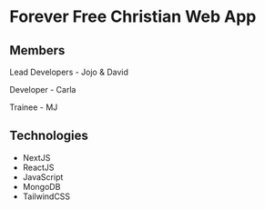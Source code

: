 <h1>Forever Free Christian Web App</h1>

<h2>Members</h2>
<p>Lead Developers - Jojo & David</p>
<p>Developer - Carla</p>
<p>Trainee - MJ</p>

<h2>Technologies</h2>
<ul>
  <li>NextJS</li>
  <li>ReactJS</li>
  <li>JavaScript</li>
  <li>MongoDB</li>
  <li>TailwindCSS</li>
</ul>
